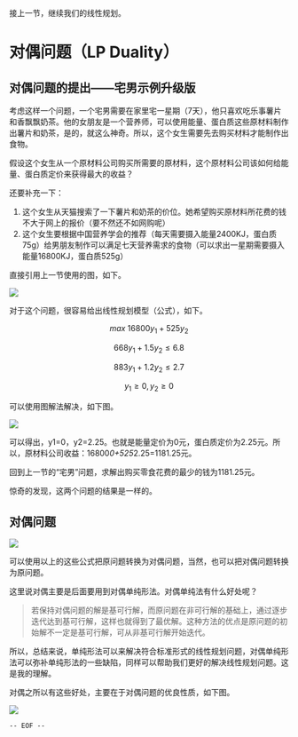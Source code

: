 接上一节，继续我们的线性规划。

<!--more-->

对偶问题（LP Duality）
===

对偶问题的提出——宅男示例升级版
---

考虑这样一个问题，一个宅男需要在家里宅一星期（7天），他只喜欢吃乐事薯片和香飘飘奶茶。他的女朋友是一个营养师，可以使用能量、蛋白质这些原材料制作出薯片和奶茶，是的，就这么神奇。所以，这个女生需要先去购买材料才能制作出食物。

假设这个女生从一个原材料公司购买所需要的原材料，这个原材料公司该如何给能量、蛋白质定价来获得最大的收益？

还要补充一下：

1. 这个女生从天猫搜索了一下薯片和奶茶的价位。她希望购买原材料所花费的钱不大于网上的报价（要不然还不如网购呢）
2. 这个女生要根据中国营养学会的推荐（每天需要摄入能量2400KJ，蛋白质75g）给男朋友制作可以满足七天营养需求的食物（可以求出一星期需要摄入能量16800KJ，蛋白质525g）

直接引用上一节使用的图，如下。

![](线性规划示例.jpg)

对于这个问题，很容易给出线性规划模型（公式），如下。

$$max \text{ } 16800y_1+525y_2$$

$$668y_1+1.5y_2 \leq 6.8$$

$$883y_1+1.2y_2 \leq 2.7$$

$$y_1 \geq 0, y_2 \geq 0$$

可以使用图解法解决，如下图。

![](线性规划几何解法2.jpg)

可以得出，y1=0，y2=2.25。也就是能量定价为0元，蛋白质定价为2.25元。所以，原材料公司收益：16800*0+525*2.25=1181.25元。

回到上一节的“宅男”问题，求解出购买零食花费的最少的钱为1181.25元。

惊奇的发现，这两个问题的结果是一样的。

对偶问题
---

![](原问题与对偶问题.jpg)

可以使用以上的这些公式把原问题转换为对偶问题，当然，也可以把对偶问题转换为原问题。

这里说对偶主要是后面要用到对偶单纯形法。对偶单纯法有什么好处呢？

>若保持对偶问题的解是基可行解，而原问题在非可行解的基础上，通过逐步迭代达到基可行解，这样也就得到了最优解。这种方法的优点是原问题的初始解不一定是基可行解，可从非基可行解开始迭代。

所以，总结来说，单纯形法可以来解决符合标准形式的线性规划问题，对偶单纯形法可以弥补单纯形法的一些缺陷，同样可以帮助我们更好的解决线性规划问题。这是我的理解。

对偶之所以有这些好处，主要在于对偶问题的优良性质，如下图。

![](对偶问题的基本性质.jpg)

`-- EOF --`

